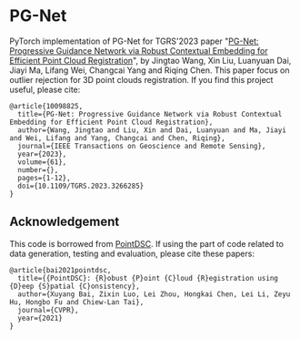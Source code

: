 # PG-Net 
PyTorch implementation of PG-Net for TGRS'2023 paper "[PG-Net: Progressive Guidance Network via Robust Contextual Embedding for Efficient Point Cloud Registration](https://ieeexplore.ieee.org/abstract/document/10098825)", by Jingtao Wang, Xin Liu, Luanyuan Dai, Jiayi Ma, Lifang Wei, Changcai Yang and Riqing Chen.
This paper focus on outlier rejection for 3D point clouds registration. If you find this project useful, please cite:
```
@article{10098825,
  title={PG-Net: Progressive Guidance Network via Robust Contextual Embedding for Efficient Point Cloud Registration}, 
  author={Wang, Jingtao and Liu, Xin and Dai, Luanyuan and Ma, Jiayi and Wei, Lifang and Yang, Changcai and Chen, Riqing},
  journal={IEEE Transactions on Geoscience and Remote Sensing}, 
  year={2023},
  volume={61},
  number={},
  pages={1-12},
  doi={10.1109/TGRS.2023.3266285}
}
```
## Acknowledgement
This code is borrowed from [PointDSC](https://github.com/XuyangBai/PointDSC). If using the part of code related to data generation, testing and evaluation, please cite these papers:
```
@article{bai2021pointdsc,
  title={{PointDSC}: {R}obust {P}oint {C}loud {R}egistration using {D}eep {S}patial {C}onsistency},
  author={Xuyang Bai, Zixin Luo, Lei Zhou, Hongkai Chen, Lei Li, Zeyu Hu, Hongbo Fu and Chiew-Lan Tai},
  journal={CVPR},
  year={2021}
}
